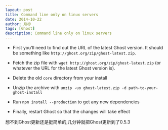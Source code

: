 ```yaml
---
layout: post
title: Command line only on linux servers
date: 2014-10-22
author: 月杪
tags: [Ghost]
description: Command line only on linux servers
---
```


* First you’ll need to find out the URL of the latest Ghost version. It should be something like ```http://ghost.org/zip/ghost-latest.zip.```

* Fetch the zip file with ```wget http://ghost.org/zip/ghost-latest.zip``` (or whatever the URL for the latest Ghost version is).

* Delete the old ```core``` directory from your install

* Unzip the archive with ```unzip -uo ghost-latest.zip -d path-to-your-ghost-install```

* Run ```npm install --production``` to get any new dependencies

* Finally, restart Ghost so that the changes will take effect

想不到Ghost更新还是挺简单的,几分钟就把Ghost更新到了0.5.3